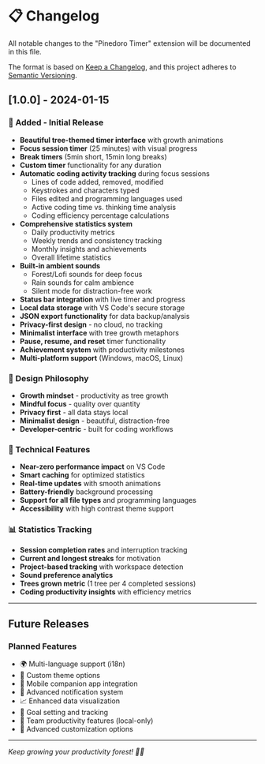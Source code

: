 # 📋 Changelog

All notable changes to the "Pinedoro Timer" extension will be documented in this file.

The format is based on [Keep a Changelog](https://keepachangelog.com/en/1.0.0/),
and this project adheres to [Semantic Versioning](https://semver.org/spec/v2.0.0.html).

## [1.0.0] - 2024-01-15

### 🌱 Added - Initial Release
- **Beautiful tree-themed timer interface** with growth animations
- **Focus session timer** (25 minutes) with visual progress
- **Break timers** (5min short, 15min long breaks)
- **Custom timer** functionality for any duration
- **Automatic coding activity tracking** during focus sessions
  - Lines of code added, removed, modified
  - Keystrokes and characters typed
  - Files edited and programming languages used
  - Active coding time vs. thinking time analysis
  - Coding efficiency percentage calculations
- **Comprehensive statistics system**
  - Daily productivity metrics
  - Weekly trends and consistency tracking
  - Monthly insights and achievements
  - Overall lifetime statistics
- **Built-in ambient sounds**
  - Forest/Lofi sounds for deep focus
  - Rain sounds for calm ambience
  - Silent mode for distraction-free work
- **Status bar integration** with live timer and progress
- **Local data storage** with VS Code's secure storage
- **JSON export functionality** for data backup/analysis
- **Privacy-first design** - no cloud, no tracking
- **Minimalist interface** with tree growth metaphors
- **Pause, resume, and reset** timer functionality
- **Achievement system** with productivity milestones
- **Multi-platform support** (Windows, macOS, Linux)

### 🎨 Design Philosophy
- **Growth mindset** - productivity as tree growth
- **Mindful focus** - quality over quantity
- **Privacy first** - all data stays local
- **Minimalist design** - beautiful, distraction-free
- **Developer-centric** - built for coding workflows

### 🔧 Technical Features
- **Near-zero performance impact** on VS Code
- **Smart caching** for optimized statistics
- **Real-time updates** with smooth animations
- **Battery-friendly** background processing
- **Support for all file types** and programming languages
- **Accessibility** with high contrast theme support

### 📊 Statistics Tracking
- **Session completion rates** and interruption tracking
- **Current and longest streaks** for motivation
- **Project-based tracking** with workspace detection
- **Sound preference analytics** 
- **Trees grown metric** (1 tree per 4 completed sessions)
- **Coding productivity insights** with efficiency metrics

---

## Future Releases

### Planned Features
- 🌍 Multi-language support (i18n)
- 🎨 Custom theme options
- 📱 Mobile companion app integration
- 🔔 Advanced notification system
- 📈 Enhanced data visualization
- 🎯 Goal setting and tracking
- 🤝 Team productivity features (local-only)
- 🔧 Advanced customization options

---

*Keep growing your productivity forest! 🌲✨*